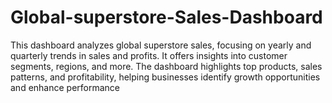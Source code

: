 # Global-superstore-Sales-Dashboard
 This dashboard analyzes global superstore sales, focusing on yearly and quarterly trends in sales and profits. It offers insights into customer segments, regions, and more. The dashboard highlights top products, sales patterns, and profitability, helping businesses identify growth opportunities and enhance performance
